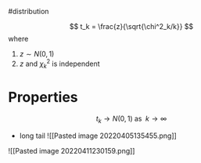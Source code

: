 #distribution 

$$
t_k = \frac{z}{\sqrt{\chi^2_k/k}}
$$
where 
1. $z\sim N(0, 1)$
2. $z$ and $\chi^2_k$ is independent

# Properties

$$
t_k \longrightarrow N(0,1) \; \textrm{as }\; k \to \infty
$$
- long tail
![[Pasted image 20220405135455.png]]

![[Pasted image 20220411230159.png]]





